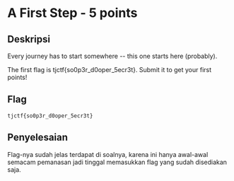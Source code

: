 # A First Step - 5 points
## Deskripsi

Every journey has to start somewhere -- this one starts here (probably).

The first flag is tjctf{so0p3r_d0oper_5ecr3t}. Submit it to get your first points!

## Flag

```
tjctf{so0p3r_d0oper_5ecr3t}
```

## Penyelesaian

Flag-nya sudah jelas terdapat di soalnya, karena ini hanya awal-awal semacam pemanasan jadi tinggal memasukkan flag yang sudah disediakan saja.